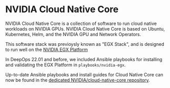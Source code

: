 NVIDIA Cloud Native Core
========================

NVIDIA Cloud Native Core is a collection of software to run cloud native workloads on NVIDIA GPUs.
NVIDIA Cloud Native Core is based on Ubuntu, Kubernetes, Helm, and the NVIDIA GPU and Network Operators.

This software stack was previoysly known as "EGX Stack", and is designed to run well on the [NVIDIA EGX Platform](https://www.nvidia.com/en-us/data-center/products/egx/)

In DeepOps 22.01 and before, we included Ansible playbooks for installing and validating the EGX Platform in `playbooks/nvidia-egx`.

Up-to-date Ansible playbooks and install guides for Cloud Native Core can now be found in the [dedicated NVIDIA/cloud-native-core repository](https://github.com/NVIDIA/cloud-native-core).
